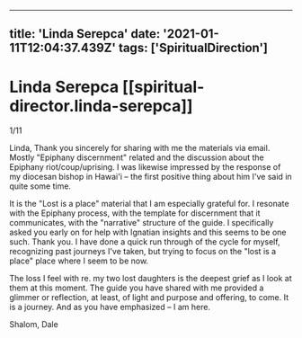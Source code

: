 
---
title: 'Linda Serepca'
date: '2021-01-11T12:04:37.439Z'
tags: ['SpiritualDirection']
---

<!-- Exported from TiddlyWiki at 19:18, 22nd October 2022 -->

# Linda Serepca [[spiritual-director.linda-serepca]]

1/11

Linda,
Thank you sincerely for sharing with me the materials via email. Mostly "Epiphany discernment" related and the discussion about the Epiphany riot/coup/uprising. I was likewise impressed by the response of my diocesan bishop in Hawai'i – the first positive thing about him I've said in quite some time.

It is the "Lost is a place" material that I am especially grateful for. I resonate with the Epiphany process, with the template for discernment that it communicates, with the "narrative" structure of the guide. I specifically asked you early on for help with Ignatian insights and this seems to be one such. Thank you. I have done a quick run through of the cycle for myself, recognizing past journeys I've taken, but trying to focus on the "lost is a place" place where I seem to be now.

The loss I feel with re. my two lost daughters is the deepest grief as I look at them at this moment. The guide you have shared with me provided a glimmer or reflection, at least, of light and purpose and offering, to come. It is a journey. And as you have emphasized – I am here.

Shalom,
Dale
